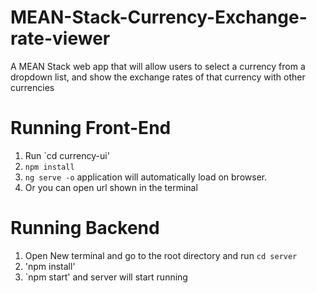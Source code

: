 # MEAN-Stack-Currency-Exchange-rate-viewer
A MEAN Stack web app that will allow users to select a currency from a dropdown list, and show the exchange rates of that currency with other currencies

# Running Front-End 
1. Run `cd currency-ui' 
2. `npm install`
3. `ng serve -o` application will automatically load on browser.
4. Or you can open url shown in the terminal

# Running Backend
1. Open New terminal and go to the root directory and run `cd server`
2. 'npm install'
3. `npm start' and server will start running 
